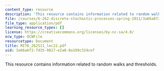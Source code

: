 ```yaml
---
content_type: resource
description: 'This resource contains information related to random walks and thresholds. '
file: /courses/6-262-discrete-stochastic-processes-spring-2011/3a66a6f27d359817e2a80a109c324cef_MIT6_262S11_lec22.pdf
file_type: application/pdf
learning_resource_types: []
license: https://creativecommons.org/licenses/by-nc-sa/4.0/
ocw_type: OCWFile
resourcetype: Document
title: MIT6_262S11_lec22.pdf
uid: 3a66a6f2-7d35-9817-e2a8-0a109c324cef
---
```

This resource contains information related to random walks and thresholds. 